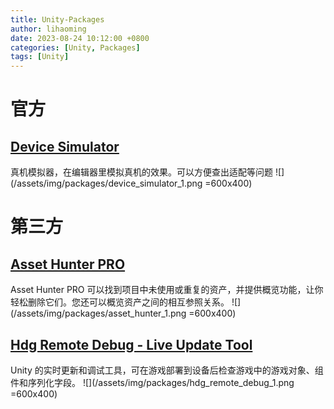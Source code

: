 ```yaml
---
title: Unity-Packages
author: lihaoming
date: 2023-08-24 10:12:00 +0800
categories: [Unity, Packages]
tags: [Unity]
---
```


# 官方
## [Device Simulator](https://docs.unity3d.com/Packages/com.unity.device-simulator@3.0/manual/index.html)
真机模拟器，在编辑器里模拟真机的效果。可以方便查出适配等问题
![](/assets/img/packages/device_simulator_1.png =600x400)

# 第三方
## [Asset Hunter PRO](https://assetstore.unity.com/packages/tools/utilities/asset-hunter-pro-135296)  
Asset Hunter PRO 可以找到项目中未使用或重复的资产，并提供概览功能，让你轻松删除它们。您还可以概览资产之间的相互参照关系。
![](/assets/img/packages/asset_hunter_1.png =600x400)

## [Hdg Remote Debug - Live Update Tool](https://assetstore.unity.com/packages/tools/utilities/hdg-remote-debug-live-update-tool-61863)  
 Unity 的实时更新和调试工具，可在游戏部署到设备后检查游戏中的游戏对象、组件和序列化字段。
![](/assets/img/packages/hdg_remote_debug_1.png =600x400)